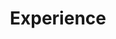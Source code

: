 ---
# Experience widget.
widget: experience  # See https://sourcethemes.com/academic/docs/page-builder/
headless: true  # This file represents a page section.
active: true  # Activate this widget? true/false
weight: 40  # Order that this section will appear.

title: Experience
subtitle: 

# Date format for experience
#   Refer to https://sourcethemes.com/academic/docs/customization/#date-format
date_format: Jan 2006

# Experiences.
#   Add/remove as many `[[experience]]` blocks below as you like.
#   Required fields are `title`, `company`, and `date_start`.
#   Leave `date_end` empty if it's your current employer.
#   Begin/end multi-line descriptions with 3 quotes `"""`.

design:
  columns: '1'
  
experience:
  - title: Research Assistant (ML)
    company: Purdue University, under advisory of Dr. David Inouye
    company_url: 'https://www.davidinouye.com'
    company_logo: purdue
    location: West Lafayette, Indiana
    date_start: '2019-08-17'
    date_end: ''
    description: |2-
      - Creating approach for casual discovery via aligning the latent distributions of data gathered from heterogeneous domains (e.g., tissue samples from different hospitals).
      - Derived method for interpretable optimal transport to explain image-based distribution shifts to a human operator for monitoring ML systems or knowledge discovery [[CVPR publication](https://openaccess.thecvf.com/content/CVPR2022W/VDU/papers/Kulinski_Towards_Explaining_Image-Based_Distribution_Shifts_CVPRW_2022_paper.pdf)] [[code](https://github.com/inouye-lab/explaining-distribution-shifts)].
      - Constructed an interpretable multi-agent reasoning benchmark dataset based on StarCraft II replays yielding 1.8 million game-state windows with multiple data representations such as ones that can be used as a drop-in replacement for CIFAR10 and MNIST. [*accepted to CVPR23*, code and publication link will be released soon]
      - Created a light-weight machine learning algorithm which uses deep density models to detect shifts in distributions as well as determine which feature(s) are causing the shift, allowing for online monitoring with little additional overhead [[NeurIPS publication](https://proceedings.neurips.cc/paper/2020/file/e2d52448d36918c575fa79d88647ba66-Paper.pdf)] [[code](https://github.com/inouye-lab/feature-shift)].

  - title: Researcher (ML), Intern
    company: Microsoft
    company_url: 'https://www.microsoft.com/en-us/research/research-area/artificial-intelligence/?'
    company_logo: microsoft
    location: Seattle, WA
    date_start: '2023-05-31'
    date_end: '2023-08-31'
    description: |2-
        Worked under Ankur Mallick and Kevin Hsieh to develop novel methods for robust ML inference with streaming data.
        - Creating an efficient model drift mitigation technique for high dimensional streaming data which is compatible with complex realistic shifts such as combinations of covariate drift and concept drift.
        - Deriving method for predicting real-time model degradation in the presence of delayed ground-truth labels.
        - Using this predictive power, we can efficiently retrain models to maximize model uptime while balancing retraining cost

  - title: Data Scientist (NLP), Intern
    company: Microsoft
    company_url: 'https://www.microsoft.com/en-us/research/group/msai/'
    company_logo: microsoft
    location: Seattle, WA
    date_start: '2022-05-31'
    date_end: '2022-08-31'
    description: |2-
        Worked in M365 Research to develop Natural Language Processing (NLP) models to allow for better search relevance across Microsoft365 applications.  
        - Designed an NLP model that detects if multiple enterprise search queries have the same intent, for the main purpose of measuring the semantic change of a query alteration.  
        - Identified and explored knowledge gap between web search methods (e.g., Google search or Bing search) and enterprise search methods (e.g., Outlook search or Teams search).  
        - Created training pipeline which adapts open web search data to better fit enterprise search training data.  

  - title: ML Scientist (Computer Vision)
    company: AbbVie
    company_url: https://www.abbvie.com/our-science.html
    company_logo: abbvie
    location: San Fransisco, CA
    date_start: '2021-10-01'
    date_end: '2022-05-31'
    description: |2-
        - Lead the design and development of a novel computer vision model for processing histopathological images for the purpose of cancer detection and downstream diagnosis.  
        - Worked with a team to generate additional cancer related statistics to aid doctors in determining treatment modality.  
        - Developed robust high performance pipeline for continuous analysis of whole slide images for deployment to consumers.

  - title: Researcher (Computer Vision, NLP), Intern
    company: Lawrence Livermore National Laboratory
    company_url: https://computing.llnl.gov/casc/machine-intelligence-group
    company_logo: llnl
    location: Livermore, California
    date_start: '2020-05-28'
    date_end: '2020-08-18'
    description: |2-
        - Identified issues in state-of-the-art computer vision frameworks for detection of COVID-19
        - Built computer vision models to conquer some of these issues, such as being robust to spatialdistribution shifts. The models were trained using Livermore’s Sierra HPC system.
        - Used Natural Language Processing techniques on parsed Material Science publications to createan interpretable deep model to aid in the synthesis of new nanostructures and nanomaterials.

  - title: Software Engineer
    company: Indiana Microelectronics
    company_url: https://www.indianamicro.com/
    company_logo: indianamicro
    location: West Lafayette, Indiana
    date_start: '2019-01-07'
    date_end: '2019-08-18'
    description: |2-
        - Developed Genetic Algorithm to automate and optimize design of transmission zero filter for Lockheed Martin
        - Designed automated testing of temperature drift for a closed-loop linear piezoelectric motor
        - Oversaw testing, calibration, and reworks for a phased-array filter system
---